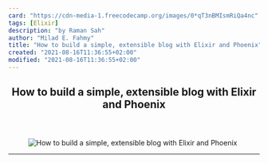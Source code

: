 ```yaml
---
card: "https://cdn-media-1.freecodecamp.org/images/0*qT3nBMIsmRiQa4nc"
tags: [Elixir]
description: "by Raman Sah"
author: "Milad E. Fahmy"
title: "How to build a simple, extensible blog with Elixir and Phoenix"
created: "2021-08-16T11:36:55+02:00"
modified: "2021-08-16T11:36:55+02:00"
---
```

<div class="site-wrapper">
<main id="site-main" class="site-main outer">
<div class="inner">
<article class="post-full post tag-elixir tag-phoenix tag-tech tag-technology tag-programming ">
<header class="post-full-header">
<h1 class="post-full-title">How to build a simple, extensible blog with Elixir and Phoenix</h1>
</header>
<figure class="post-full-image">
<picture>
<source media="(max-width: 700px)" sizes="1px" srcset="data:image/gif;base64,R0lGODlhAQABAIAAAAAAAP///yH5BAEAAAAALAAAAAABAAEAAAIBRAA7 1w">
<source media="(min-width: 701px)" sizes="(max-width: 800px) 400px,
(max-width: 1170px) 700px,
1400px" srcset="https://cdn-media-1.freecodecamp.org/images/0*qT3nBMIsmRiQa4nc 300w,
https://cdn-media-1.freecodecamp.org/images/0*qT3nBMIsmRiQa4nc 600w,
https://cdn-media-1.freecodecamp.org/images/0*qT3nBMIsmRiQa4nc 1000w,
https://cdn-media-1.freecodecamp.org/images/0*qT3nBMIsmRiQa4nc 2000w">
<img onerror="this.style.display='none'" src="https://cdn-media-1.freecodecamp.org/images/0*qT3nBMIsmRiQa4nc" alt="How to build a simple, extensible blog with Elixir and Phoenix">
</picture>
</figure>
<section class="post-full-content">
<div class="post-content medium-migrated-article">
</div>
<hr>
</section>
</article>
</div>
</main>
</div>
<!-- Google Tag Manager (noscript) -->
<!-- End Google Tag Manager (noscript) -->
